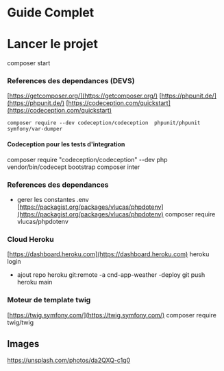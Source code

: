 # Guide Complet


# Lancer le projet

composer start

### References des dependances (DEVS)  

[https://getcomposer.org/](https://getcomposer.org/)
[https://phpunit.de/](https://phpunit.de/)
[https://codeception.com/quickstart](https://codeception.com/quickstart)

    composer require --dev codeception/codeception  phpunit/phpunit symfony/var-dumper
#### Codeception pour les tests d'integration
composer require "codeception/codeception" --dev
php vendor/bin/codecept bootstrap
composer inter

### References des dependances 
- gerer les constantes .env
[https://packagist.org/packages/vlucas/phpdotenv](https://packagist.org/packages/vlucas/phpdotenv)
composer require vlucas/phpdotenv  
 
### Cloud Heroku
[https://dashboard.heroku.com](https://dashboard.heroku.com)
heroku login
- ajout repo
heroku git:remote -a cnd-app-weather
-deploy
git push heroku main

### Moteur de template twig
[https://twig.symfony.com/](https://twig.symfony.com/)
composer require twig/twig
## Images
https://unsplash.com/photos/da2QXQ-c1q0